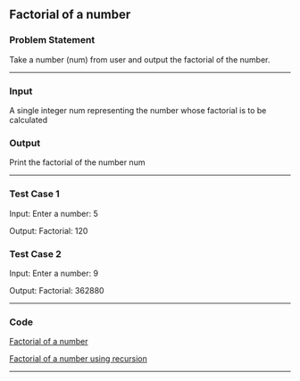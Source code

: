 ## Factorial of a number

### Problem Statement
Take a number (num) from user and output the factorial of the number.

---

### Input
A single integer num representing the number whose factorial is to be calculated

### Output 
Print the factorial of the number num

---

### Test Case 1
Input:
Enter a number: 5

Output:
Factorial: 120

### Test Case 2
Input:
Enter a number: 9

Output:
Factorial: 362880 <br>

---

### Code

[Factorial of a number](factorial_of_a_number.c) <br>

[Factorial of a number using recursion](factorial_using_recursion.c)

---